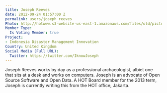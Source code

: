 ```yaml
---
title: Joseph Reeves
date: 2012-09-24 01:57:00 Z
permalink: users/joseph_reeves
Photo: http://hotwww.s3-website-us-east-1.amazonaws.com/files/old/pictures/picture-45-1412130672.jpg
Member Type:
  Is Voting Member: true
Project:
- Indonesia Disaster Management Innovation
Country: United Kingdom
Social Media (Full URL):
  Twitter: https://twitter.com/IknowJoseph
---
```


<p>Joseph Reeves works by day as a professional archaeologist, albiet one that sits at a desk and works on computers. Joseph is an advocate of Open Source Software and Open Data. A HOT Board member for the 2013 term, Joseph is currently writing this from the HOT office, Jakarta.</p>

